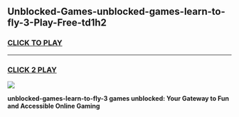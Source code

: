 
## Unblocked-Games-unblocked-games-learn-to-fly-3-Play-Free-td1h2
<h3>
<a href="https://premium76.site?title=unblocked-games-learn-to-fly-3&ref=19M">CLICK TO PLAY</a></h3>
<hr>

<h3>
<a href="https://premium76.site?title=unblocked-games-learn-to-fly-3&ref=19M">CLICK 2 PLAY</a>
  
</h3>

<a href="https://premium76.site?title=unblocked-games-learn-to-fly-3&ref=19M"><img src="https://clearcache.store/games.png"></a>


**unblocked-games-learn-to-fly-3 games unblocked: Your Gateway to Fun and Accessible Online Gaming**
